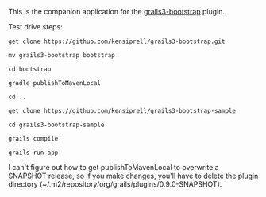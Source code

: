 
This is the companion application for the [grails3-bootstrap](https://github.com/kensiprell/grails3-bootstrap) plugin.

Test drive steps:
    
    get clone https://github.com/kensiprell/grails3-bootstrap.git
    
    mv grails3-bootstrap bootstrap
    
    cd bootstrap
    
    gradle publishToMavenLocal
    
    cd ..
    
    get clone https://github.com/kensiprell/grails3-bootstrap-sample
    
    cd grails3-bootstrap-sample
    
    grails compile 
    
    grails run-app
    
I can't figure out how to get publishToMavenLocal to overwrite a SNAPSHOT release, so if you make changes, you'll have to delete the plugin directory (~/.m2/repository/org/grails/plugins/0.9.0-SNAPSHOT).
    
    
